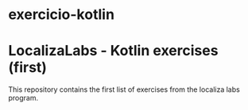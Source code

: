 # exercicio-kotlin
# LocalizaLabs - Kotlin exercises (first)

This repository contains the first list of exercises from the localiza labs program.
